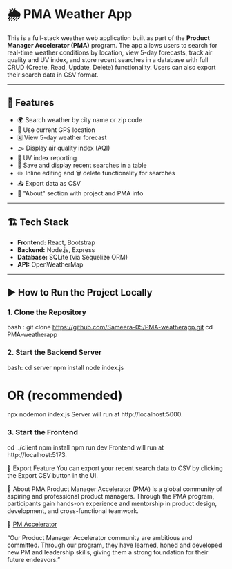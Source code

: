 # 🌦️ PMA Weather App

This is a full-stack weather web application built as part of the **Product Manager Accelerator (PMA)** program. The app allows users to search for real-time weather conditions by location, view 5-day forecasts, track air quality and UV index, and store recent searches in a database with full CRUD (Create, Read, Update, Delete) functionality. Users can also export their search data in CSV format.

---

## 🚀 Features

- 🌍 Search weather by city name or zip code
- 📍 Use current GPS location
- 🗓️ View 5-day weather forecast
- 🌫️ Display air quality index (AQI)
- 🔆 UV index reporting
- 🧾 Save and display recent searches in a table
- ✏️ Inline editing and 🗑️ delete functionality for searches
- 📤 Export data as CSV
- 📄 "About" section with project and PMA info

---

## 🏗️ Tech Stack

- **Frontend:** React, Bootstrap
- **Backend:** Node.js, Express
- **Database:** SQLite (via Sequelize ORM)
- **API:** OpenWeatherMap

---

## ▶️ How to Run the Project Locally

### 1. Clone the Repository

bash : 
git clone https://github.com/Sameera-05/PMA-weatherapp.git 
cd PMA-weatherapp

### 2. Start the Backend Server
bash: 
cd server
npm install
node index.js
# OR (recommended)
npx nodemon index.js
Server will run at http://localhost:5000.

### 3. Start the Frontend
cd ../client
npm install
npm run dev
Frontend will run at http://localhost:5173.

🔁 Export Feature
You can export your recent search data to CSV by clicking the Export CSV button in the UI.

📘 About PMA
Product Manager Accelerator (PMA) is a global community of aspiring and professional product managers. Through the PMA program, participants gain hands-on experience and mentorship in product design, development, and cross-functional teamwork.

🔗 [PM Accelerator](https://www.linkedin.com/school/pmaccelerator/)

“Our Product Manager Accelerator community are ambitious and committed. Through our program, they have learned, honed and developed new PM and leadership skills, giving them a strong foundation for their future endeavors.”



